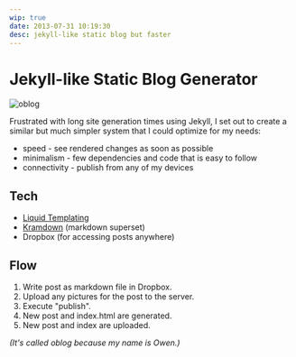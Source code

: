 ```yaml
---
wip: true
date: 2013-07-31 10:19:30
desc: jekyll-like static blog but faster
---
```


Jekyll-like Static Blog Generator
=================================

![oblog]({{site.url}}/images/oblog/oblog.png)

Frustrated with long site generation times using Jekyll, I set out to create a similar but much simpler system that I could optimize for my needs:

* speed - see rendered changes as soon as possible
* minimalism - few dependencies and code that is easy to follow
* connectivity - publish from any of my devices

## Tech

* [Liquid Templating](http://liquidmarkup.org/)
* [Kramdown](http://kramdown.rubyforge.org/) (markdown superset)
* Dropbox (for accessing posts anywhere)

## Flow

1. Write post as markdown file in Dropbox.
2. Upload any pictures for the post to the server.
3. Execute "publish".
4. New post and index.html are generated.
5. New post and index are uploaded.

_(It's called oblog because my name is Owen.)_
